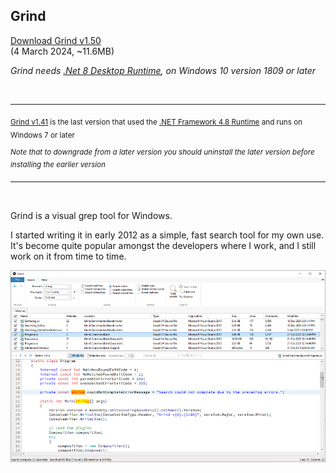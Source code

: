 ## Grind

[Download Grind v1.50](https://github.com/Arjailer/arjailer.github.io/releases/download/Grind/Grind.Setup.exe)
<br />
(4 March 2024, ~11.6MB)

_Grind needs [.Net 8 Desktop Runtime](https://dotnet.microsoft.com/en-us/download/dotnet/8.0), on Windows 10 version 1809 or later_

<br />

---

<sub>[Grind v1.41](https://github.com/Arjailer/arjailer.github.io/releases/download/Grind-dotnet-4/Grind.Setup.v1.41.exe) is the last version that used the [.NET Framework 4.8 Runtime](https://dotnet.microsoft.com/download/dotnet-framework) and runs on Windows 7 or later</sub>

<sup>_Note that to downgrade from a later version you should uninstall the later version before installing the earlier version_</sup>

---

<br />

Grind is a visual grep tool for Windows.

I started writing it in early 2012 as a simple, fast search tool for my own use. It's become quite popular amongst the developers where I work, and I still work on it from time to time.

![Grind screenshot](Grind1.png)
